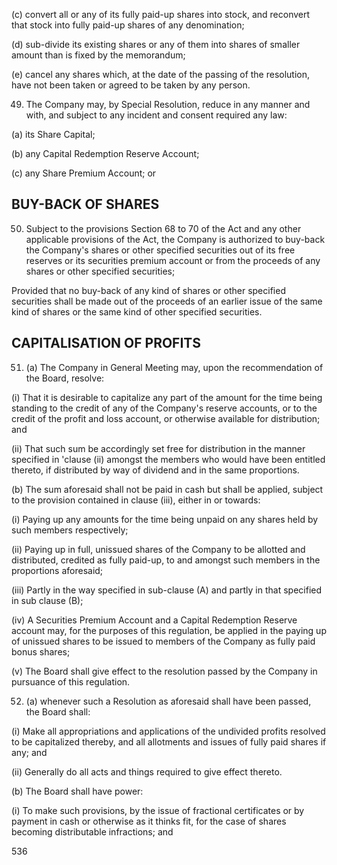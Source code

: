 (c) convert all or any of its fully paid-up shares into stock, and reconvert that stock into fully paid-up shares of any denomination;

(d) sub-divide its existing shares or any of them into shares of smaller amount than is fixed by the memorandum;

(e) cancel any shares which, at the date of the passing of the resolution, have not been taken or agreed to be taken by any person.

49. The Company may, by Special Resolution, reduce in any manner and with, and subject to any incident and consent required any law:

(a) its Share Capital;

(b) any Capital Redemption Reserve Account;

(c) any Share Premium Account; or

## BUY-BACK OF SHARES

50. Subject to the provisions Section 68 to 70 of the Act and any other applicable provisions of the Act, the Company is authorized to buy-back the Company's shares or other specified securities out of its free reserves or its securities premium account or from the proceeds of any shares or other specified securities;

Provided that no buy-back of any kind of shares or other specified securities shall be made out of the proceeds of an earlier issue of the same kind of shares or the same kind of other specified securities.

## CAPITALISATION OF PROFITS

51. (a) The Company in General Meeting may, upon the recommendation of the Board, resolve:

(i) That it is desirable to capitalize any part of the amount for the time being standing to the credit of any of the Company's reserve accounts, or to the credit of the profit and loss account, or otherwise available for distribution; and

(ii) That such sum be accordingly set free for distribution in the manner specified in 'clause (ii) amongst the members who would have been entitled thereto, if distributed by way of dividend and in the same proportions.

(b) The sum aforesaid shall not be paid in cash but shall be applied, subject to the provision contained in clause (iii), either in or towards:

(i) Paying up any amounts for the time being unpaid on any shares held by such members respectively;

(ii) Paying up in full, unissued shares of the Company to be allotted and distributed, credited as fully paid-up, to and amongst such members in the proportions aforesaid;

(iii) Partly in the way specified in sub-clause (A) and partly in that specified in sub clause (B);

(iv) A Securities Premium Account and a Capital Redemption Reserve account may, for the purposes of this regulation, be applied in the paying up of unissued shares to be issued to members of the Company as fully paid bonus shares;

(v) The Board shall give effect to the resolution passed by the Company in pursuance of this regulation.

52. (a) whenever such a Resolution as aforesaid shall have been passed, the Board shall:

(i) Make all appropriations and applications of the undivided profits resolved to be capitalized thereby, and all allotments and issues of fully paid shares if any; and

(ii) Generally do all acts and things required to give effect thereto.

(b) The Board shall have power:

(i) To make such provisions, by the issue of fractional certificates or by payment in cash or otherwise as it thinks fit, for the case of shares becoming distributable infractions; and

536